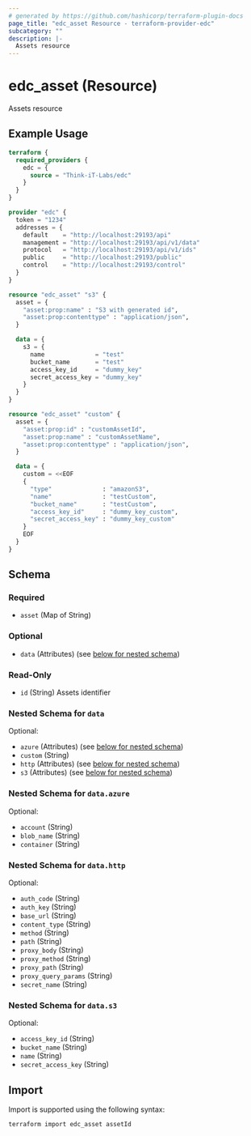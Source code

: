 ```yaml
---
# generated by https://github.com/hashicorp/terraform-plugin-docs
page_title: "edc_asset Resource - terraform-provider-edc"
subcategory: ""
description: |-
  Assets resource
---
```


# edc_asset (Resource)

Assets resource

## Example Usage

```terraform
terraform {
  required_providers {
    edc = {
      source = "Think-iT-Labs/edc"
    }
  }
}

provider "edc" {
  token = "1234"
  addresses = {
    default    = "http://localhost:29193/api"
    management = "http://localhost:29193/api/v1/data"
    protocol   = "http://localhost:29193/api/v1/ids"
    public     = "http://localhost:29193/public"
    control    = "http://localhost:29193/control"
  }
}

resource "edc_asset" "s3" {
  asset = {
    "asset:prop:name" : "S3 with generated id",
    "asset:prop:contenttype" : "application/json",
  }

  data = {
    s3 = {
      name              = "test"
      bucket_name       = "test"
      access_key_id     = "dummy_key"
      secret_access_key = "dummy_key"
    }
  }
}

resource "edc_asset" "custom" {
  asset = {
    "asset:prop:id" : "customAssetId",
    "asset:prop:name" : "customAssetName",
    "asset:prop:contenttype" : "application/json",
  }

  data = {
    custom = <<EOF
    {
      "type"              : "amazonS3",
      "name"              : "testCustom",
      "bucket_name"       : "testCustom",
      "access_key_id"     : "dummy_key_custom",
      "secret_access_key" : "dummy_key_custom"
    }
    EOF
  }
}
```

<!-- schema generated by tfplugindocs -->
## Schema

### Required

- `asset` (Map of String)

### Optional

- `data` (Attributes) (see [below for nested schema](#nestedatt--data))

### Read-Only

- `id` (String) Assets identifier

<a id="nestedatt--data"></a>
### Nested Schema for `data`

Optional:

- `azure` (Attributes) (see [below for nested schema](#nestedatt--data--azure))
- `custom` (String)
- `http` (Attributes) (see [below for nested schema](#nestedatt--data--http))
- `s3` (Attributes) (see [below for nested schema](#nestedatt--data--s3))

<a id="nestedatt--data--azure"></a>
### Nested Schema for `data.azure`

Optional:

- `account` (String)
- `blob_name` (String)
- `container` (String)


<a id="nestedatt--data--http"></a>
### Nested Schema for `data.http`

Optional:

- `auth_code` (String)
- `auth_key` (String)
- `base_url` (String)
- `content_type` (String)
- `method` (String)
- `path` (String)
- `proxy_body` (String)
- `proxy_method` (String)
- `proxy_path` (String)
- `proxy_query_params` (String)
- `secret_name` (String)


<a id="nestedatt--data--s3"></a>
### Nested Schema for `data.s3`

Optional:

- `access_key_id` (String)
- `bucket_name` (String)
- `name` (String)
- `secret_access_key` (String)

## Import

Import is supported using the following syntax:

```shell
terraform import edc_asset assetId
```
